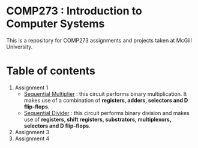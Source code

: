 # COMP273 : Introduction to Computer Systems
This is a repository for COMP273 assignments and projects taken at McGill University.

# Table of contents
1. Assignment 1
    * [Sequential Multiplier](../Asgn1/SequentialMultiplier.circ) : this circuit performs binary multiplication. It makes use of a combination of __registers, adders, selectors and D flip-flops__.
    * [Sequential Divider](../Asgn1/SequentialDivider.circ) : this circuit performs binary division and makes use of __registers, shift registers, substrators, multiplexors, selectors and D flip-flops__.
2. Assignment 3
3. Assignment 4
